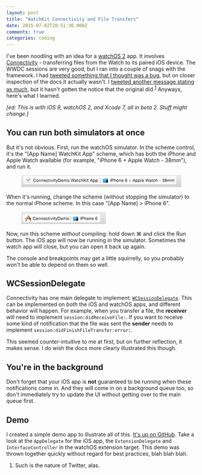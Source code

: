 ```yaml
---
layout: post
title: "WatchKit Connectivity and File Transfers"
date: 2015-07-02T20:51:36.000Z
comments: true
categories: coding
---
```

I've been noodling with an idea for a [watchOS 2](https://developer.apple.com/watchos/pre-release/) app. It involves [Connectivity](https://developer.apple.com/library/prerelease/watchos/documentation/WatchConnectivity/Reference/WatchConnectivity_framework/index.html#//apple_ref/doc/uid/TP40015269) - transferring files from the Watch to its paired iOS device. The WWDC sessions are very good, but I ran into a couple of snags with the framework. I had [tweeted something that I thought was a bug](https://twitter.com/swilliams/status/616671359557599232), but on closer inspection of the docs it actually wasn't. I [tweeted another message stating as much](https://twitter.com/swilliams/status/616673013417803776), but it hasn't gotten the notice that the original did.<sup id="fnref:1"><a href="#fn:1" rel="footnote">1</a></sup> Anyways, here's what I learned.

*[ed: This is with iOS 9, watchOS 2, and Xcode 7, all in beta 2. Stuff might change.]*

## You can run both simulators at once
But it's not obvious. First, run the watchOS simulator. In the scheme control, it's the "[App Name] WatchKit App" scheme, which has both the iPhone and Apple Watch available (for example, "iPhone 6 + Apple Watch - 38mm"), and run it. 

<figure class="center">
    <img alt="Xcode Scheme for iPhone6 and Watch" src="./conn-iphone-6-and-watch.png">
</figure>

When it's running, change the scheme (without stopping the simulator) to the normal iPhone scheme. In this case "[App Name] > iPhone 6". 

<figure class="center">
    <img alt="Xcode Scheme for iPhone6 and Watch" src="./conn-iphone-6.png">
</figure>

Now, run this scheme *without* compiling: hold down ⌘ and click the Run button. The iOS app will now be running in the simulator. Sometimes the watch app will close, but you can open it back up again.

The console and breakpoints may get a little squirrelly, so you probably won't be able to depend on them so well.

## WCSessionDelegate
Connectivity has one main delegate to implement: [`WCSessionDelegate`](https://developer.apple.com/library/prerelease/watchos/documentation/WatchConnectivity/Reference/WCSessionDelegate_protocol/). This can be implemented on *both* the iOS and watchOS apps, and different behavior will happen. For example, when you transfer a file, the **receiver** will need to implement `session:didReceiveFile:`. If you want to receive some kind of notification that the file was sent the **sender** needs to implement `session:didFinishFileTransfer:error:`. 

This seemed counter-intuitive to me at first, but on further reflection, it makes sense. I do wish the docs more clearly illustrated this though.

## You're in the background
Don't forget that your iOS app is **not** guaranteed to be running when these notifications come in. And they will come in on a background queue too, so don't immediately try to update the UI without getting over to the main queue first.

## Demo
I created a simple demo app to illustrate all of this. [It's up on GitHub](https://github.com/swilliams/watchkit-connectivity-demo). Take a look at the `AppDelegate` for the iOS app, the `ExtensionDelegate` and `InterfaceController` in the watchOS extension target. This demo was thrown together quickly without regard for best practices, blah blah blah.




<div class="footnotes">
  <ol>
    <li class="footnote" id="fn:1">
  <p>Such is the nature of Twitter, alas.</p>
</li>
  </ol>
</div>